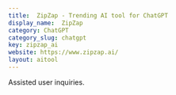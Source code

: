 ```yaml
---
title:  ZipZap - Trending AI tool for ChatGPT
display_name:  ZipZap
category: ChatGPT
category_slug: chatgpt
key: zipzap_ai
website: https://www.zipzap.ai/
layout: aitool
---
```


Assisted user inquiries.
